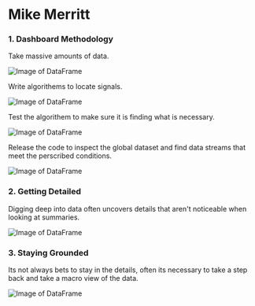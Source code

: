 # Mike Merritt

### 1. Dashboard Methodology

Take massive amounts of data.

![Image of DataFrame](https://michaeljmerritt.github.io/Portfolio/Images/bigdf.jpg)

Write algorithems to locate signals.

![Image of DataFrame](../Images/tempdf.jpg)

Test the algorithem to make sure it is finding what is necessary.

![Image of DataFrame](../Images/test.jpg)

Release the code to inspect the global dataset and find data streams that meet the perscribed conditions.

![Image of DataFrame](../Images/final.jpg)

### 2. Getting Detailed

Digging deep into data often uncovers details that aren't noticeable when looking at summaries.

![Image of DataFrame](../Images/election.jpg)


### 3. Staying Grounded

Its not always bets to stay in the details, often its necessary to take a step back and take a macro view of the data.

![Image of DataFrame](../Images/mortalityhistory.jpg)
